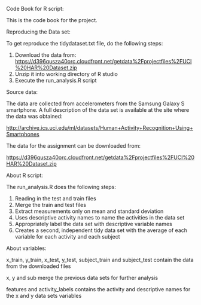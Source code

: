 Code Book for R script:

This is the code book for the project.

Reproducing the Data set:

To get reproduce the tidydataset.txt file, do the following steps:

1. Download the data from: https://d396qusza40orc.cloudfront.net/getdata%2Fprojectfiles%2FUCI%20HAR%20Dataset.zip
2. Unzip it into working directory of R studio
3. Execute the run_analysis.R script

Source data:

The data are collected from accelerometers from the Samsung Galaxy S smartphone. 
A full description of the data set is available at the site where the data was obtained:

http://archive.ics.uci.edu/ml/datasets/Human+Activity+Recognition+Using+Smartphones 

The data for the assignment can be downloaded from: 

https://d396qusza40orc.cloudfront.net/getdata%2Fprojectfiles%2FUCI%20HAR%20Dataset.zip

About R script:

The run_analysis.R does the following steps:

1. Reading in the test and train files
2. Merge the train and test files
3. Extract measurements only on mean and standard deviation
4. Uses descriptive activity names to name the activities in the data set
5. Appropriately label the data set with descriptive variable names
6. Creates a second, independent tidy data set with the average of each variable for each activity and each subject

About variables:

x_train, y_train, x_test, y_test, subject_train and subject_test contain the data from the downloaded files

x, y and sub merge the previous data sets for further analysis

features and activity_labels contains the activity and descriptive names for the x and y data sets variables
